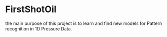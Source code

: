 # FirstShotOil
 
the main purpose of this project is to learn and find new models for Pattern recognition in 1D Pressure Data.
